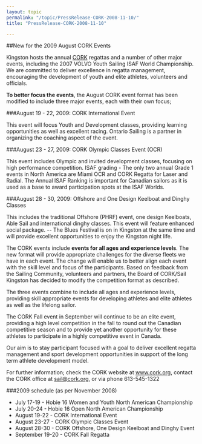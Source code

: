 ```yaml
---
layout: topic
permalink: "/topic/PressRelease-CORK-2008-11-10/"
title: "PressRelease-CORK-2008-11-10"

---
```


##New for the 2009 August CORK Events
<div class="column2">

Kingston hosts the annual <a href="http://cork.org">CORK</a> regattas and a number of other major events, including the 2007 VOLVO Youth Sailing ISAF World Championship. We are committed to deliver excellence in regatta management, encouraging the development of youth and elite athletes, volunteers and officials.

**To better focus the events**, the August CORK event format has been modified to include three major events, each with their own focus;

###August 19 - 22, 2009: CORK International Event

This event will focus Youth and Development classes, providing learning opportunities as well as excellent racing. Ontario Sailing is a partner in organizing the coaching aspect of the event.

###August 23 - 27, 2009: CORK Olympic Classes Event (OCR)

This event includes Olympic and invited development classes, focusing on high performance competition. ISAF grading - The only two annual Grade 1 events in North America are Miami OCR and CORK Regatta for Laser and Radial. The Annual ISAF Ranking is important for Canadian sailors as it is used as a base to award participation spots at the ISAF Worlds.

###August 28 - 30, 2009: Offshore and One Design Keelboat and Dinghy Classes

This includes the traditional Offshore (PHRF) event, one design Keelboats, Able Sail and international dinghy classes. This event will feature enhanced social package. -- The Blues Festival is on in Kingston at the same time and will provide excellent opportunities to enjoy the Kingston night life.

The CORK events include **events for all ages and experience levels**. The new format will provide  appropriate challenges for the diverse fleets we have in each event. The change will enable us to better align each event with the skill level and focus of the participants. Based on feedback from the Sailing Community, volunteers and partners, the Board of CORK/Sail Kingston has decided to modify the competition format as described.

The three events combine to include all ages and experience levels, providing skill appropriate events for developing athletes and elite athletes as well as the lifelong sailor.

The CORK Fall event in September will continue to be an elite event, providing a high level competition in the fall to round out the Canadian competitive season and to provide yet another opportunity for these athletes to participate in a highly competitive event in Canada.

Our aim is to stay participant focused with a goal to deliver excellent regatta management and sport development opportunities in support of the long term athlete development model.

For further information; check the CORK website at www.cork.org, contact the CORK office at sail@cork.org, or via phone 613-545-1322

###2009 schedule (as per November 2008)

* July 17-19 - Hobie 16 Women and Youth North American Championship
* July 20-24 - Hobie 16 Open North American Championship
* August 19-22 - CORK International Event
* August 23-27 - CORK Olympic Classes Event
* August 28-30 - CORK Offshore, One Design Keelboat and Dinghy Event
* September 19-20 - CORK Fall Regatta
</div>
